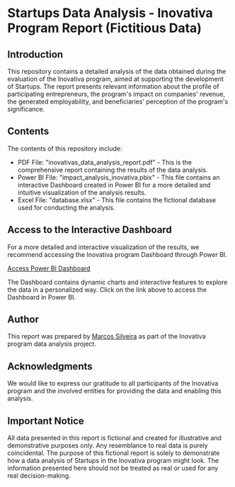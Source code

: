 # Startups Data Analysis - Inovativa Program Report (Fictitious Data)

## Introduction
This repository contains a detailed analysis of the data obtained during the evaluation of the Inovativa program, aimed at supporting the development of Startups. The report presents relevant information about the profile of participating entrepreneurs, the program's impact on companies' revenue, the generated employability, and beneficiaries' perception of the program's significance.

## Contents
The contents of this repository include:
 - PDF File: "inovativas_data_analysis_report.pdf" - This is the comprehensive report containing the results of the data analysis.
 - Power BI File: "impact_analysis_inovativa.pbix" - This file contains an interactive Dashboard created in Power BI for a more detailed and intuitive visualization of the analysis results.
 - Excel File: "database.xlsx" - This file contains the fictional database used for conducting the analysis.

## Access to the Interactive Dashboard
For a more detailed and interactive visualization of the results, we recommend accessing the Inovativa program Dashboard through Power BI.

<a href="https://app.powerbi.com/view?r=eyJrIjoiOTJlOWFjYzgtODM3Mi00MDg1LThiMTgtMzY0YzkzZmZkODM3IiwidCI6IjA5MTdmZTEwLTU2ZGItNDRiZi1iMWM1LTMxMDYxYWIyMWNmOSJ9&pageName=ReportSection0499d47603ea0a48a996" target="_blank">Access Power BI Dashboard</a>

The Dashboard contains dynamic charts and interactive features to explore the data in a personalized way. Click on the link above to access the Dashboard in Power BI.

## Author
This report was prepared by <a href="https://www.linkedin.com/in/dev-marcos-silveira/" target="_blank">Marcos Silveira</a> as part of the Inovativa program data analysis project.

## Acknowledgments
We would like to express our gratitude to all participants of the Inovativa program and the involved entities for providing the data and enabling this analysis.

## Important Notice
All data presented in this report is fictional and created for illustrative and demonstrative purposes only. Any resemblance to real data is purely coincidental. The purpose of this fictional report is solely to demonstrate how a data analysis of Startups in the Inovativa program might look. The information presented here should not be treated as real or used for any real decision-making.

